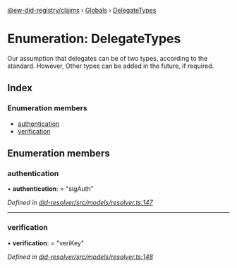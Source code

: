[@ew-did-registry/claims](../README.md) › [Globals](../globals.md) › [DelegateTypes](delegatetypes.md)

# Enumeration: DelegateTypes

Our assumption that delegates can be of two types, according to the standard. However,
Other types can be added in the future, if required.

## Index

### Enumeration members

* [authentication](delegatetypes.md#authentication)
* [verification](delegatetypes.md#verification)

## Enumeration members

###  authentication

• **authentication**: = "sigAuth"

*Defined in [did-resolver/src/models/resolver.ts:147](https://github.com/energywebfoundation/ew-did-registry/blob/cf74adb/packages/did-resolver/src/models/resolver.ts#L147)*

___

###  verification

• **verification**: = "veriKey"

*Defined in [did-resolver/src/models/resolver.ts:148](https://github.com/energywebfoundation/ew-did-registry/blob/cf74adb/packages/did-resolver/src/models/resolver.ts#L148)*
